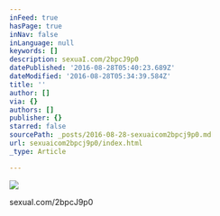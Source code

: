 ```yaml
---
inFeed: true
hasPage: true
inNav: false
inLanguage: null
keywords: []
description: sexuaI.com/2bpcJ9p0
datePublished: '2016-08-28T05:40:23.689Z'
dateModified: '2016-08-28T05:34:39.584Z'
title: ''
author: []
via: {}
authors: []
publisher: {}
starred: false
sourcePath: _posts/2016-08-28-sexuaicom2bpcj9p0.md
url: sexuaicom2bpcj9p0/index.html
_type: Article

---
```

![](https://the-grid-user-content.s3-us-west-2.amazonaws.com/0f12a419-31d3-41b6-82ae-17f8da9e6624.jpg)

sexuaI.com/2bpcJ9p0